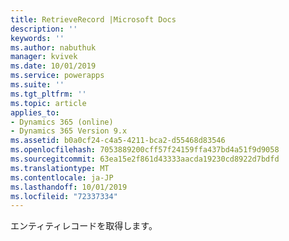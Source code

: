 ```yaml
---
title: RetrieveRecord |Microsoft Docs
description: ''
keywords: ''
ms.author: nabuthuk
manager: kvivek
ms.date: 10/01/2019
ms.service: powerapps
ms.suite: ''
ms.tgt_pltfrm: ''
ms.topic: article
applies_to:
- Dynamics 365 (online)
- Dynamics 365 Version 9.x
ms.assetid: b0a0cf24-c4a5-4211-bca2-d55468d83546
ms.openlocfilehash: 7053889200cff57f24159ffa437bd4a51f9d9058
ms.sourcegitcommit: 63ea15e2f861d43333aacda19230cd8922d7bdfd
ms.translationtype: MT
ms.contentlocale: ja-JP
ms.lasthandoff: 10/01/2019
ms.locfileid: "72337334"
---
```

エンティティレコードを取得します。
